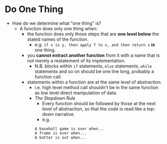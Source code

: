 # Do One Thing
- How do we determine what "one thing" is?
    - A function does only one thing when:
        - the function does only those steps that are **one level below** the
        stated names of the function.
            - e.g. `if x is y, then apply f to x, and then return x` **is** one
            thing.
        - you **cannot extract another function** from it with a name that is
        not merely a restatement of its implementation.
            - N.B. blocks within `if` statements, `else` statements, `while`
            statements and so on should be one line long, probably a function
            call.
        - statements within a function are at the same level of abstraction.
            - i.e. high level method call shouldn't be in the same function as
            low level direct manipulation of data.
            - *The Stepdown Rule*
                - Every function should be followed by those at the next level
                of abstraction, so that the code is read like a top-down
                narrative.
                - e.g.
                ```
                A baseball game is over when...
                A frame is over when...
                A batter is out when...
                ```
